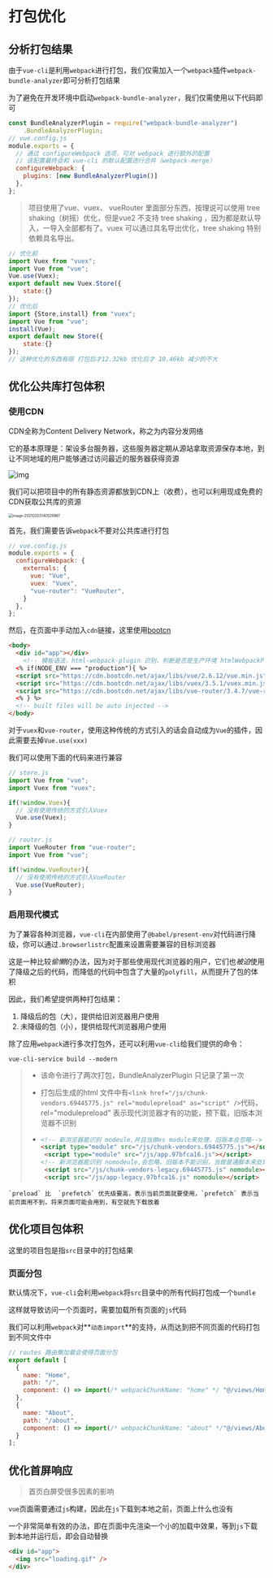 # 打包优化
## 分析打包结果

由于`vue-cli`是利用`webpack`进行打包，我们仅需加入一个`webpack`插件`webpack-bundle-analyzer`即可分析打包结果

为了避免在开发环境中启动`webpack-bundle-analyzer`，我们仅需使用以下代码即可

```js
const BundleAnalyzerPlugin = require("webpack-bundle-analyzer")
    .BundleAnalyzerPlugin;
// vue.config.js
module.exports = {
  // 通过 configureWebpack 选项，可对 webpack 进行额外的配置
  // 该配置最终会和 vue-cli 的默认配置进行合并（webpack-merge）
  configureWebpack: {
    plugins: [new BundleAnalyzerPlugin()]
  },
};
```

> 项目使用了vue、vuex、 vueRouter 里面部分东西，按理说可以使用 tree shaking（树摇）优化，但是vue2 不支持 tree shaking ，因为都是默认导入，一导入全部都有了。vuex 可以通过具名导出优化，tree shaking 特别依赖具名导出。

```js
// 优化前
import Vuex from "vuex";
import Vue from "vue";
Vue.use(Vuex);
export default new Vuex.Store({
	state:{}
});
// 优化后
import {Store,install} from "vuex";
import Vue from "vue";
install(Vue);
export default new Store({
	state:{}
});
// 这种优化的东西有限 打包后才12.32kb 优化后才 10.46kb 减少的不大
```



## 优化公共库打包体积

### 使用CDN

CDN全称为Content Delivery Network，称之为内容分发网络

它的基本原理是：架设多台服务器，这些服务器定期从源站拿取资源保存本地，到让不同地域的用户能够通过访问最近的服务器获得资源

![img](http://mdrs.yuanjin.tech/img/20210203133956.png)

我们可以把项目中的所有静态资源都放到CDN上（收费），也可以利用现成免费的CDN获取公共库的资源

<img src="http://mdrs.yuanjin.tech/img/20210203140030.png" alt="image-20210203140029967" style="zoom:50%;" />

首先，我们需要告诉`webpack`不要对公共库进行打包

```js
// vue.config.js
module.exports = {
  configureWebpack: {
    externals: {
      vue: "Vue",
      vuex: "Vuex",
      "vue-router": "VueRouter",
    }
  },
};
```

然后，在页面中手动加入`cdn`链接，这里使用[bootcn](https://www.bootcdn.cn/)

```html
<body>
  <div id="app"></div>
    <!-- 模板语法，html-webpack-plugin 识别，判断是否是生产环境 htmlWebpackPlugin.options.NODE_ENV 或者自定义变量-->
  <% if(NODE_ENV === "production"){ %>
  <script src="https://cdn.bootcdn.net/ajax/libs/vue/2.6.12/vue.min.js"></script>
  <script src="https://cdn.bootcdn.net/ajax/libs/vuex/3.5.1/vuex.min.js"></script>
  <script src="https://cdn.bootcdn.net/ajax/libs/vue-router/3.4.7/vue-router.min.js"></script>
  <% } %>
  <!-- built files will be auto injected -->
</body>
```

对于`vuex`和`vue-router`，使用这种传统的方式引入的话会自动成为`Vue`的插件，因此需要去掉`Vue.use(xxx)`

我们可以使用下面的代码来进行兼容

```js
// store.js
import Vue from "vue";
import Vuex from "vuex";

if(!window.Vuex){
  // 没有使用传统的方式引入Vuex
  Vue.use(Vuex);
}

// router.js
import VueRouter from "vue-router";
import Vue from "vue";

if(!window.VueRouter){
  // 没有使用传统的方式引入VueRouter
  Vue.use(VueRouter);
}
```



### 启用现代模式

为了兼容各种浏览器，`vue-cli`在内部使用了`@babel/present-env`对代码进行降级，你可以通过`.browserlistrc`配置来设置需要兼容的目标浏览器

这是一种比较*偷懒*的办法，因为对于那些使用现代浏览器的用户，它们也*被迫*使用了降级之后的代码，而降低的代码中包含了大量的`polyfill`，从而提升了包的体积

因此，我们希望提供两种打包结果：

1. 降级后的包（大），提供给旧浏览器用户使用
2. 未降级的包（小），提供给现代浏览器用户使用

除了应用`webpack`进行多次打包外，还可以利用`vue-cli`给我们提供的命令：

```shell
vue-cli-service build --modern
```

> + 该命令进行了两次打包，BundleAnalyzerPlugin 只记录了第一次
>
> + 打包后生成的html 文件中有`<link href="/js/chunk-vendors.69445775.js" rel="modulepreload" as="script" />`代码，rel="modulepreload" 表示现代浏览器才有的功能，预下载，旧版本浏览器不识别
>
> + ```html
>   <!-- 新浏览器能识别 modeule,并且当做es module来处理，旧版本会忽略-->
>   <script type="module" src="/js/chunk-vendors.69445775.js"></script>
>    <script type="module" src="/js/app.97bfca16.js"></script>
>   <!-- 新浏览器能识别 nomodeule,会忽略，旧版本不能识别，当做普通脚本来处理-->
>    <script src="/js/chunk-vendors-legacy.69445775.js" nomodule></script>
>    <script src="/js/app-legacy.97bfca16.js" nomodule></script>
>   ```

```shell
`preload` 比  `prefetch` 优先级要高，表示当前页面就要使用，`prefetch` 表示当前页面用不到，将来页面可能会用到，有空就先下载放着
```



## 优化项目包体积

这里的项目包是指`src`目录中的打包结果

### 页面分包

默认情况下，`vue-cli`会利用`webpack`将`src`目录中的所有代码打包成一个`bundle`

这样就导致访问一个页面时，需要加载所有页面的`js`代码

我们可以利用`webpack`对**`动态import`**的支持，从而达到把不同页面的代码打包到不同文件中

```js
// routes 路由懒加载会使得页面分包
export default [
  {
    name: "Home",
    path: "/",
    component: () => import(/* webpackChunkName: "home" */ "@/views/Home"),
  },
  {
    name: "About",
    path: "/about",
    component: () => import(/* webpackChunkName: "about" */"@/views/About"),
  }
];
```

## 优化首屏响应

> 首页白屏受很多因素的影响

`vue`页面需要通过`js`构建，因此在`js`下载到本地之前，页面上什么也没有

一个非常简单有效的办法，即在页面中先渲染一个小的加载中效果，等到`js`下载到本地并运行后，即会自动替换

```html
<div id="app">
  <img src="loading.gif" />
</div>
```


